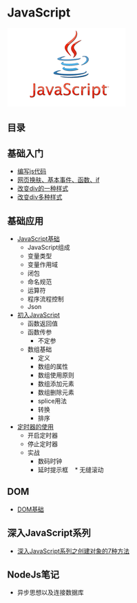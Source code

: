 # JavaScript
![Alt text](https://github.com/Harrdy2018/JavaScript/blob/master/js.png)
## 目录
## 基础入门
* [编写js代码](https://github.com/Harrdy2018/JavaScript/blob/master/%E7%BC%96%E5%86%99js%E4%BB%A3%E7%A0%81.md)
* [网页换肤、基本事件、函数、if](https://github.com/Harrdy2018/JavaScript/tree/master/Basic%20Introduction)
* [改变div的一种样式](https://github.com/Harrdy2018/JavaScript/edit/master/ex1.html)
* [改变div多种样式](https://github.com/Harrdy2018/JavaScript/edit/master/ex2.html)
## 基础应用
* [JavaScript基础](https://github.com/Harrdy2018/JavaScript/blob/master/JavaScript%E5%9F%BA%E7%A1%80.md)
  * JavaScript组成
  * 变量类型
  * 变量作用域
  * 闭包
  * 命名规范
  * 运算符
  * 程序流程控制
  * Json
* [初入JavaScript](https://github.com/Harrdy2018/JavaScript/blob/master/%E6%B7%B1%E5%85%A5JavaScript.md)
  * 函数返回值
  * 函数传参
    * 不定参
  * 数组基础
    * 定义
    * 数组的属性
    * 数组使用原则
    * 数组添加元素
    * 数组删除元素
    * splice用法
    * 转换
    * 排序
* [定时器的使用](https://github.com/Harrdy2018/JavaScript/blob/master/%E5%AE%9A%E6%97%B6%E5%99%A8%E7%9A%84%E4%BD%BF%E7%94%A8.md)
  * 开启定时器
  * 停止定时器
  * 实战
    * 数码时钟
    * 延时提示框
    * 无缝滚动
## DOM
* [DOM基础](https://github.com/Harrdy2018/JavaScript/blob/master/DOM.md)
## 深入JavaScript系列
* [深入JavaScript系列之创建对象的7种方法](./Dive%20into%20JavaScript/Create%20Object.md)
## NodeJs笔记
* 异步思想以及连接数据库
